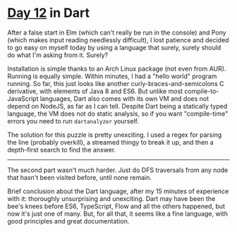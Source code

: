 # [Day 12](http://adventofcode.com/2017/day/12) in Dart

After a false start in Elm (which can't really be run in the console) and Pony
(which makes input reading needlessly difficult), I lost patience and decided
to go easy on myself today by using a language that surely, surely should do
what I'm asking from it. Surely?

Installation is simple thanks to an Arch Linux package (not even from AUR).
Running is equally simple. Within minutes, I had a "hello world" program
running. So far, this just looks like another curly-braces-and-semicolons C
derivative, with elements of Java 8 and ES6. But unlike most
compile-to-JavaScript languages, Dart also comes with its own VM and does not
depend on NodeJS, as far as I can tell. Despite Dart being a statically typed
language, the VM does not do static analysis, so if you want "compile-time"
errors you need to run `dartanalyzer` yourself.

The solution for this puzzle is pretty unexciting. I used a regex for parsing
the line (probably overkill), a streamed thingy to break it up, and then a
depth-first search to find the answer.

---

The second part wasn't much harder. Just do DFS traversals from any node that
hasn't been visited before, until none remain.

Brief conclusion about the Dart language, after my 15 minutes of experience
with it: thoroughly unsurprising and unexciting. Dart may have been the bee's
knees before ES6, TypeScript, Flow and all the others happened, but now it's
just one of many. But, for all that, it seems like a fine language, with good
principles and great documentation.
